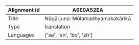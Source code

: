 |Alignment id | A6E0A52EA
| --- | --- 
|Title | Nāgārjuna: Mūlamadhyamakakārikā 
|Type | translation
|Languages | ['sa', 'en', 'bo', 'zh']
